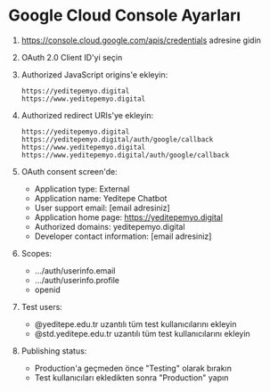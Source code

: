 # Google Cloud Console Ayarları

1. https://console.cloud.google.com/apis/credentials adresine gidin
2. OAuth 2.0 Client ID'yi seçin
3. Authorized JavaScript origins'e ekleyin:
   ```
   https://yeditepemyo.digital
   https://www.yeditepemyo.digital
   ```
4. Authorized redirect URIs'ye ekleyin:
   ```
   https://yeditepemyo.digital
   https://yeditepemyo.digital/auth/google/callback
   https://www.yeditepemyo.digital
   https://www.yeditepemyo.digital/auth/google/callback
   ```

5. OAuth consent screen'de:
   - Application type: External
   - Application name: Yeditepe Chatbot
   - User support email: [email adresiniz]
   - Application home page: https://yeditepemyo.digital
   - Authorized domains: yeditepemyo.digital
   - Developer contact information: [email adresiniz]

6. Scopes:
   - .../auth/userinfo.email
   - .../auth/userinfo.profile
   - openid

7. Test users:
   - @yeditepe.edu.tr uzantılı tüm test kullanıcılarını ekleyin
   - @std.yeditepe.edu.tr uzantılı tüm test kullanıcılarını ekleyin

8. Publishing status:
   - Production'a geçmeden önce "Testing" olarak bırakın
   - Test kullanıcıları ekledikten sonra "Production" yapın 